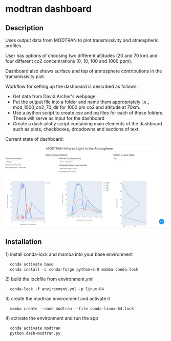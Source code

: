 # modtran dashboard


## Description
Uses output data from MODTRAN to plot transmissivity and atmospheric profiles. 

User has options of choosing two different altitudes (20 and 70 km) and four different co2 concentrations (0, 10, 100 and 1000 ppm).

Dashboard also shows surface and top of atmosphere contributions in the transmissivity plot.

Workflow for setting up the dashboard is described as follows:

- Get data from David Archer's webpage
- Put the output file into a folder and name them appropriately i.e., mod_1000_co2_70_dir for 1000 pm co2 and altitude at 70km.
- Use a python script to create csv and pq files for each of these folders. These will serve as input for the dashboard
- Create a dash-plotly script containing main elements of the dashboard such as plots, checkboxes, dropdowns and sections of text.


Current state of dashboard:

![modtran-dash](https://github.com/hari-ushankar/modtran-dash/blob/add_features/latest_firefox_snapshot.JPG)

## Installation

1\) install conda-lock and mamba into your base environment

      conda activate base
      conda install -c conda-forge python=3.8 mamba conda-lock

2\) build the lockfile from environment.yml

      conda-lock -f environment.yml -p linux-64

3\) create the modtran environment and activate it
 
      mamba create --name modtran --file conda-linux-64.lock

4\) activate the environment and run the app

      conda activate modtran
      python dash-modtran.py
      
